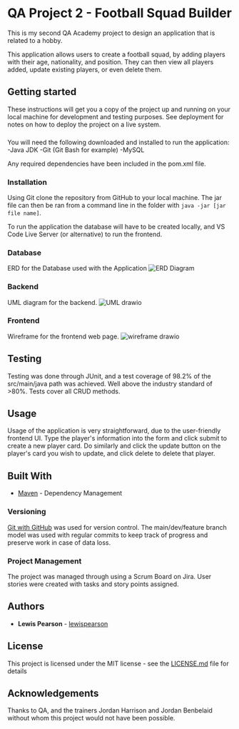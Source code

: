 # QA Project 2 - Football Squad Builder

This is my second QA Academy project to design an application that is related to a hobby.

This application allows users to create a football squad, by adding players with their age, nationality, and position. They can then view all players added, update existing players, or even delete them. 

## Getting started

These instructions will get you a copy of the project up and running on your local machine for development and testing purposes. See deployment for notes on how to deploy the project on a live system.

###

You will need the following downloaded and installed to run the application:
-Java JDK
-Git (Git Bash for example)
-MySQL

Any required dependencies have been included in the pom.xml file.

### Installation

Using Git clone the repository from GitHub to your local machine. The jar file can then be ran from a command line in the folder with `java -jar [jar file name]`.

To run the application the database will have to be created locally, and VS Code Live Server (or alternative) to run the frontend.

### Database
ERD for the Database used with the Application
![ERD Diagram](https://user-images.githubusercontent.com/105277446/181787649-ff273280-b1d9-4f54-b5a5-3033af5ae279.png)
### Backend
UML diagram for the backend.
![UML drawio](https://user-images.githubusercontent.com/105277446/181787671-8194e168-bba4-493e-9da1-daba9a6d4705.png)
### Frontend
Wireframe for the frontend web page.
![wireframe drawio](https://user-images.githubusercontent.com/105277446/181787678-e0d6cfd3-cab1-41c0-a38b-d6b176c12f58.png)

## Testing
Testing was done through JUnit, and a test coverage of 98.2% of the src/main/java path was achieved. Well above the industry standard of >80%. Tests cover all CRUD methods. 

## Usage

Usage of the application is very straightforward, due to the user-friendly frontend UI. Type the player's information into the form and click submit to create a new player card. Do similarly and click the update button on the player's card you wish to update, and click delete to delete that player.

## Built With

* [Maven](https://maven.apache.org/) - Dependency Management

### Versioning

[Git with GitHub](http://GitHub.com/) was used for version control. The main/dev/feature branch model was used with regular commits to keep track of progress and preserve work in case of data loss.


### Project Management

The project was managed through using a Scrum Board on Jira. User stories were created with tasks and story points assigned.

## Authors
* **Lewis Pearson**  - [lewispearson](https://github.com/LewisPearsonGitHub)

## License

This project is licensed under the MIT license - see the [LICENSE.md](LICENSE.md) file for details 

## Acknowledgements
Thanks to QA, and the trainers Jordan Harrison and Jordan Benbelaid without whom this project would not have been possible.

